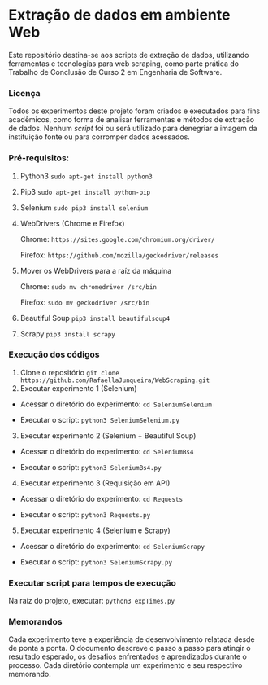 # Extração de dados em ambiente Web
Este repositório destina-se aos scripts de extração de dados, utilizando ferramentas e tecnologias para web scraping, como parte prática do Trabalho de Conclusão de Curso 2 em Engenharia de Software.

### Licença
Todos os experimentos deste projeto foram criados e executados para fins acadêmicos, como forma de analisar ferramentas e métodos de extração de dados. Nenhum _script_ foi ou será utilizado para denegriar a imagem da instituição fonte ou para corromper dados acessados.

### Pré-requisitos:
1. Python3 ``` sudo apt-get install python3 ```

2. Pip3 ```sudo apt-get install python-pip```

3. Selenium ```sudo pip3 install selenium```

4. WebDrivers (Chrome e Firefox)

     Chrome: ```https://sites.google.com/chromium.org/driver/```

     Firefox: ```https://github.com/mozilla/geckodriver/releases```
     
5. Mover os WebDrivers para a raíz da máquina

     Chrome: ```sudo mv chromedriver /src/bin```

     Firefox: ```sudo mv geckodriver /src/bin```

6. Beautiful Soup ```pip3 install beautifulsoup4```

7. Scrapy ```pip3 install scrapy```

### Execução dos códigos

1. Clone o repositório ```git clone https://github.com/RafaellaJunqueira/WebScraping.git```
2. Executar experimento 1 (Selenium)
- Acessar o diretório do experimento:
``` cd SeleniumSelenium ```

- Executar o script: ```python3 SeleniumSelenium.py```

3. Executar experimento 2 (Selenium + Beautiful Soup)
- Acessar o diretório do experimento:
``` cd SeleniumBs4 ```

- Executar o script: ```python3 SeleniumBs4.py```

4. Executar experimento 3 (Requisição em API)
- Acessar o diretório do experimento:
``` cd Requests ```

- Executar o script: ```python3 Requests.py```

5. Executar experimento 4 (Selenium e Scrapy)
- Acessar o diretório do experimento:
``` cd SeleniumScrapy ```

- Executar o script: ```python3 SeleniumScrapy.py```

### Executar script para tempos de execução
Na raíz do projeto, executar: ```python3 expTimes.py```

### Memorandos
Cada experimento teve a experiência de desenvolvimento relatada desde de ponta a ponta. O documento descreve o passo a passo para atingir o resultado esperado, os desafios enfrentados e aprendizados durante o processo. Cada diretório contempla um experimento e seu respectivo memorando.   

<!-- 
## Referências - dicas
[Site para baixar os driver](https://github.com/mozilla/geckodriver/releases)

[Video sobre webdriver](https://www.youtube.com/watch?v=Ot10qzrb13c)
 -->
